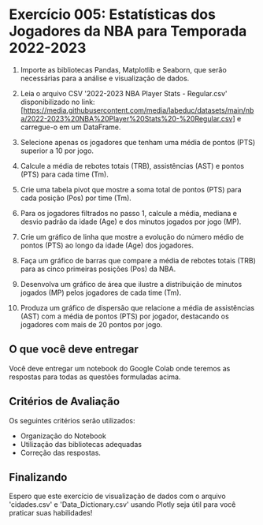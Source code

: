 # Exercício 005: Estatísticas dos Jogadores da NBA para Temporada 2022-2023

1. Importe as bibliotecas Pandas, Matplotlib e Seaborn, que serão necessárias para a análise e visualização de dados.

2. Leia o arquivo CSV '2022-2023 NBA Player Stats - Regular.csv' disponibilizado no link: [https://media.githubusercontent.com/media/labeduc/datasets/main/nba/2022-2023%20NBA%20Player%20Stats%20-%20Regular.csv] e carregue-o em um DataFrame.

3. Selecione apenas os jogadores que tenham uma média de pontos (PTS) superior a 10 por jogo.

4. Calcule a média de rebotes totais (TRB), assistências (AST) e pontos (PTS) para cada time (Tm).

5. Crie uma tabela pivot que mostre a soma total de pontos (PTS) para cada posição (Pos) por time (Tm).

6. Para os jogadores filtrados no passo 1, calcule a média, mediana e desvio padrão da idade (Age) e dos minutos jogados por jogo (MP).

7. Crie um gráfico de linha que mostre a evolução do número médio de pontos (PTS) ao longo da idade (Age) dos jogadores.

8. Faça um gráfico de barras que compare a média de rebotes totais (TRB) para as cinco primeiras posições (Pos) da NBA.

9. Desenvolva um gráfico de área que ilustre a distribuição de minutos jogados (MP) pelos jogadores de cada time (Tm).

8. Produza um gráfico de dispersão que relacione a média de assistências (AST) com a média de pontos (PTS) por jogador, destacando os jogadores com mais de 20 pontos por jogo.

## O que você deve entregar

Você deve entregar um notebook do Google Colab onde teremos as respostas para todas as questões formuladas acima.

## Critérios de Avaliação

Os seguintes critérios serão utilizados:

- Organização do Notebook
- Utilização das bibliotecas adequadas
- Correção das respostas.


## Finalizando

Espero que este exercício de visualização de dados com o arquivo 'cidades.csv' e 'Data_Dictionary.csv' usando Plotly seja útil para você praticar suas habilidades!